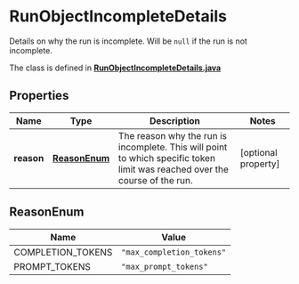 

# RunObjectIncompleteDetails

Details on why the run is incomplete. Will be `null` if the run is not incomplete.

The class is defined in **[RunObjectIncompleteDetails.java](../../src/main/java/org/openapitools/model/RunObjectIncompleteDetails.java)**

## Properties

Name | Type | Description | Notes
------------ | ------------- | ------------- | -------------
**reason** | [**ReasonEnum**](#ReasonEnum) | The reason why the run is incomplete. This will point to which specific token limit was reached over the course of the run. |  [optional property]

## ReasonEnum

Name | Value
---- | -----
COMPLETION_TOKENS | `"max_completion_tokens"`
PROMPT_TOKENS | `"max_prompt_tokens"`


